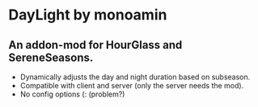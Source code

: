 # DayLight by monoamin
## An addon-mod for HourGlass and SereneSeasons.
- Dynamically adjusts the day and night duration based on subseason.
- Compatible with client and server (only the server needs the mod).
- No config options (: (problem?)
